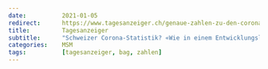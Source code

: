 ```yaml
---
date:          2021-01-05
redirect:      https://www.tagesanzeiger.ch/genaue-zahlen-zu-den-corona-toten-gibt-es-erst-in-zwei-jahren-937993046917
title:         Tagesanzeiger
subtitle:      "Schweizer Corona-Statistik? «Wie in einem Entwicklungsland»"
categories:    MSM
tags:          [tagesanzeiger, bag, zahlen]
---
```

